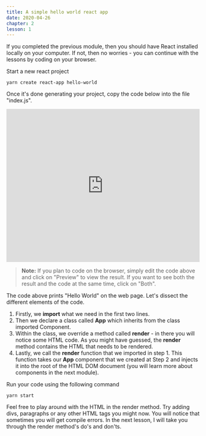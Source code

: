 ```yaml
---
title: A simple hello world react app
date: 2020-04-26
chapter: 2
lesson: 1
---
```


If you completed the previous module, then you should have React installed locally on your computer. If not, then no worries - you can continue with the lessons by coding on your browser.

Start a new react project

```
yarn create react-app hello-world
```

Once it's done generating your project, copy the code below into the file "index.js".

<iframe width="100%" height="400" src="https://stackblitz.com/edit/reactfire-hello-world?embed=1&file=index.js&hideExplorer=1&hideNavigation=1&view=editor" allowfullscreen="allowfullscreen" allowpaymentrequest frameborder="0"></iframe>

> **Note:** If you plan to code on the browser, simply edit the code above and click on "Preview" to view the result. If you want to see both the result and the code at the same time, click on "Both".

The code above prints "Hello World" on the web page. Let's dissect the different elements of the code.

1. Firstly, we **import** what we need in the first two lines.
2. Then we declare a class called **App** which inherits from the class imported Component. 
3. Within the class, we override a method called **render** - in there you will notice some HTML code. As you might have guessed, the **render** method contains the HTML that needs to be rendered.
4. Lastly, we call the **render** function that we imported in step 1. This function takes our **App** component that we created at Step 2 and injects it into the root of the HTML DOM document (you will learn more about components in the next module).

Run your code using the following command

```
yarn start
```

Feel free to play around with the HTML in the render method. Try adding divs, paragraphs or any other HTML tags you might now. You will notice that sometimes you will get compile errors. In the next lesson, I will take you through the render method's do's and don'ts.